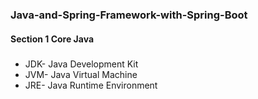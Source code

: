 ### Java-and-Spring-Framework-with-Spring-Boot
#### Section 1 Core Java
#####
- JDK- Java Development Kit
- JVM- Java Virtual Machine
- JRE- Java Runtime Environment
#####

